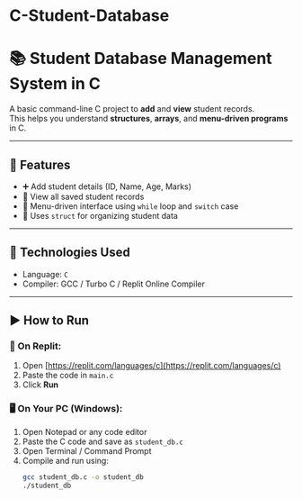 # C-Student-Database
# 📚 Student Database Management System in C

A basic command-line C project to **add** and **view** student records.  
This helps you understand **structures**, **arrays**, and **menu-driven programs** in C.

---

## 🔧 Features

- ➕ Add student details (ID, Name, Age, Marks)  
- 📄 View all saved student records  
- 🔁 Menu-driven interface using `while` loop and `switch` case  
- 🧠 Uses `struct` for organizing student data  

---

## 📂 Technologies Used

- Language: `C`
- Compiler: GCC / Turbo C / Replit Online Compiler

---

## ▶️ How to Run

### 🔴 On Replit:
1. Open [https://replit.com/languages/c](https://replit.com/languages/c)
2. Paste the code in `main.c`
3. Click **Run**

### 🖥️ On Your PC (Windows):
1. Open Notepad or any code editor
2. Paste the C code and save as `student_db.c`
3. Open Terminal / Command Prompt
4. Compile and run using:
   ```bash
   gcc student_db.c -o student_db
   ./student_db
